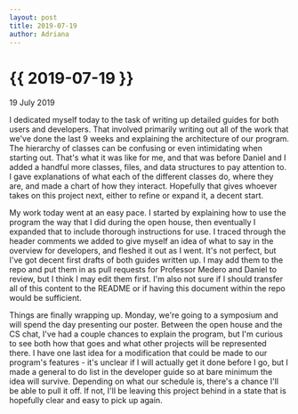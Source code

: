 ```yaml
---
layout: post
title: 2019-07-19
author: Adriana
---
```


{{ 2019-07-19 }}
================

<p class="meta">19 July 2019</p>

I dedicated myself today to the task of writing up detailed guides for both users and developers. That involved primarily writing out all of the work that we've done the last 9 weeks and explaining the architecture of our program. The hierarchy of classes can be confusing or even intimidating when starting out. That's what it was like for me, and that was before Daniel and I added a handful more classes, files, and data structures to pay attention to. I gave explanations of what each of the different classes do, where they are, and made a chart of how they interact. Hopefully that gives whoever takes on this project next, either to refine or expand it, a decent start.

My work today went at an easy pace. I started by explaining how to use the program the way that I did during the open house, then eventually I expanded that to include thorough instructions for use. I traced through the header comments we added to give myself an idea of what to say in the overview for developers, and fleshed it out as I went. It's not perfect, but I've got decent first drafts of both guides written up. I may add them to the repo and put them in as pull requests for Professor Medero and Daniel to review, but I think I may edit them first. I'm also not sure if I should transfer all of this content to the README or if having this document within the repo would be sufficient.

Things are finally wrapping up. Monday, we're going to a symposium and will spend the day presenting our poster. Between the open house and the CS chat, I've had a couple chances to explain the program, but I'm curious to see both how that goes and what other projects will be represented there. I have one last idea for a modification that could be made to our program's features - it's unclear if I will actually get it done before I go, but I made a general to do list in the developer guide so at bare minimum the idea will survive. Depending on what our schedule is, there's a chance I'll be able to pull it off. If not, I'll be leaving this project behind in a state that is hopefully clear and easy to pick up again.
